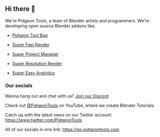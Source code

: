 ## Hi there 👋

We're Pidgeon Tools, a team of Blender artists and programmers. We're developing open source Blender addons like:

<!-- - [Super Addon Manager](https://github.com/PidgeonTools/SuperAddonManager) -->

- [Pidgeon Tool Bag](https://go.pidgeontools.com/ptb)

- [Super Fast Render](https://github.com/PidgeonTools/SuperFastRender)
- [Super Project Manager](https://github.com/PidgeonTools/SuperProjectManager)
- [Super Resolution Render](https://github.com/PidgeonTools/SuperResRender)
- [Super Easy Analytics](https://github.com/PidgeonTools/SuperEasyAnalytics)

### Our socials

Wanna hang out and chat with us? [Join our Discord](https://go.pidgeontools.com/discord)

Check out [@PidgeonTools](https://go.pidgeontools.com/youtube) on YouTube, where we create Blender Tutorials.

Catch up with the latest news on our Twitter account: https://www.twitter.com/PidgeonTools

All of our socials in one link: https://go.pidgeontools.com

<!--
**Here are some ideas to get you started:**

🙋‍♀️ A short introduction - what is your organization all about?
🌈 Contribution guidelines - how can the community get involved?
👩‍💻 Useful resources - where can the community find your docs? Is there anything else the community should know?
🍿 Fun facts - what does your team eat for breakfast?
🧙 Remember, you can do mighty things with the power of [Markdown](https://docs.github.com/github/writing-on-github/getting-started-with-writing-and-formatting-on-github/basic-writing-and-formatting-syntax)
-->
